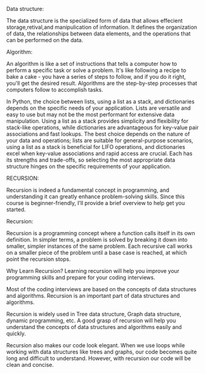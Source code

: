Data structure:

The data structure is the specialized form of data that allows effecient storage,retival,and manipulication of information.
It defines the organization of data, the relationships between data elements, and the operations that can be performed on the data. 

Algorithm:

An algorithm is like a set of instructions that tells a computer how to perform a specific task or solve a problem. 
It's like following a recipe to bake a cake - you have a series of steps to follow, 
and if you do it right, you'll get the desired result. Algorithms are the step-by-step processes that computers follow to accomplish tasks.

In Python, the choice between lists, using a list as a stack, and dictionaries depends on the specific needs of your application. Lists are versatile and easy to use but may not be the most performant for extensive data manipulation. Using a list as a stack provides simplicity and flexibility for stack-like operations, while dictionaries are advantageous for key-value pair associations and fast lookups. The best choice depends on the nature of your data and operations; lists are suitable for general-purpose scenarios, using a list as a stack is beneficial for LIFO operations, and dictionaries excel when key-value associations and rapid access are crucial. Each has its strengths and trade-offs, so selecting the most appropriate data structure hinges on the specific requirements of your application.


RECURSION:


Recursion is indeed a fundamental concept in programming, and understanding it can greatly enhance problem-solving skills.
Since this course is beginner-friendly, I'll provide a brief overview to help get you started.

Recursion:

Recursion is a programming concept where a function calls itself in its own definition. 
In simpler terms, a problem is solved by breaking it down into smaller, simpler instances of the same problem. 
Each recursive call works on a smaller piece of the problem until a base case is reached, at which point the recursion stops.


Why Learn Recursion?
Learning recursion will help you improve your programming skills and prepare for your coding interviews.

Most of the coding interviews are based on the concepts of data structures and algorithms. Recursion is an important part of data structures and algorithms.

Recursion is widely used in Tree data structure, Graph data structure, dynamic programming, etc. A good grasp of recursion will help you understand the concepts of data structures and algorithms easily and quickly.

Recursion also makes our code look elegant. When we use loops while working with data structures like trees and graphs, our code becomes quite long and difficult to understand. However, with recursion our code will be clean and concise.